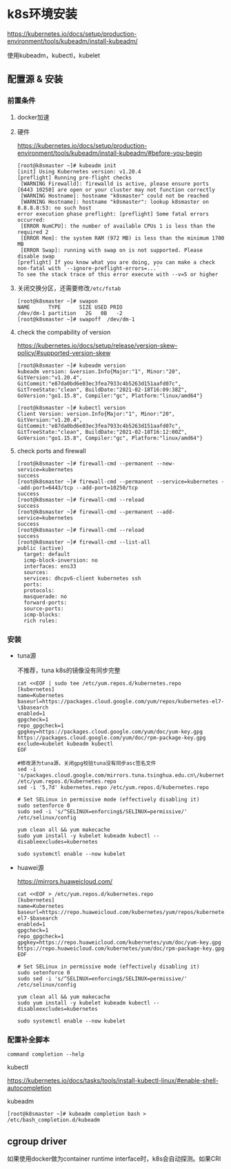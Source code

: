 # k8s环境安装

https://kubernetes.io/docs/setup/production-environment/tools/kubeadm/install-kubeadm/

使用kubeadm，kubectl，kubelet

## 配置源 & 安装

### 前置条件

1. docker加速

2. 硬件

   https://kubernetes.io/docs/setup/production-environment/tools/kubeadm/install-kubeadm/#before-you-begin

   ```
   [root@k8smaster ~]# kubeadm init
   [init] Using Kubernetes version: v1.20.4
   [preflight] Running pre-flight checks
   	[WARNING Firewalld]: firewalld is active, please ensure ports [6443 10250] are open or your cluster may not function correctly
   	[WARNING Hostname]: hostname "k8smaster" could not be reached
   	[WARNING Hostname]: hostname "k8smaster": lookup k8smaster on 8.8.8.8:53: no such host
   error execution phase preflight: [preflight] Some fatal errors occurred:
   	[ERROR NumCPU]: the number of available CPUs 1 is less than the required 2
   	[ERROR Mem]: the system RAM (972 MB) is less than the minimum 1700 MB
   	[ERROR Swap]: running with swap on is not supported. Please disable swap
   [preflight] If you know what you are doing, you can make a check non-fatal with `--ignore-preflight-errors=...`
   To see the stack trace of this error execute with --v=5 or higher
   ```

3. 关闭交换分区，还需要修改`/etc/fstab`

   ```
   [root@k8smaster ~]# swapon
   NAME      TYPE      SIZE USED PRIO
   /dev/dm-1 partition   2G   0B   -2
   [root@k8smaster ~]# swapoff  /dev/dm-1
   ```

4. check the compability of version

   https://kubernetes.io/docs/setup/release/version-skew-policy/#supported-version-skew

   ```
   [root@k8smaster ~]# kubeadm version
   kubeadm version: &version.Info{Major:"1", Minor:"20", GitVersion:"v1.20.4", GitCommit:"e87da0bd6e03ec3fea7933c4b5263d151aafd07c", GitTreeState:"clean", BuildDate:"2021-02-18T16:09:38Z", GoVersion:"go1.15.8", Compiler:"gc", Platform:"linux/amd64"}
   
   [root@k8smaster ~]# kubectl version 
   Client Version: version.Info{Major:"1", Minor:"20", GitVersion:"v1.20.4", GitCommit:"e87da0bd6e03ec3fea7933c4b5263d151aafd07c", GitTreeState:"clean", BuildDate:"2021-02-18T16:12:00Z", GoVersion:"go1.15.8", Compiler:"gc", Platform:"linux/amd64"}
   ```

5. check ports and firewall

   ```
   [root@k8smaster ~]# firewall-cmd --permanent --new-service=kubernetes
   success
   [root@k8smaster ~]# firewall-cmd --permanent --service=kubernetes --add-port=6443/tcp --add-port=10250/tcp
   success
   [root@k8smaster ~]# firewall-cmd --reload 
   success
   [root@k8smaster ~]# firewall-cmd --permanent --add-service=kubernetes 
   success
   [root@k8smaster ~]# firewall-cmd --reload 
   success
   [root@k8smaster ~]# firewall-cmd --list-all
   public (active)
     target: default
     icmp-block-inversion: no
     interfaces: ens33
     sources: 
     services: dhcpv6-client kubernetes ssh
     ports: 
     protocols: 
     masquerade: no
     forward-ports: 
     source-ports: 
     icmp-blocks: 
     rich rules: 
   ```

### 安装

- tuna源

  不推荐，tuna k8s的镜像没有同步完整

  ```
  cat <<EOF | sudo tee /etc/yum.repos.d/kubernetes.repo
  [kubernetes]
  name=Kubernetes
  baseurl=https://packages.cloud.google.com/yum/repos/kubernetes-el7-\$basearch
  enabled=1
  gpgcheck=1
  repo_gpgcheck=1
  gpgkey=https://packages.cloud.google.com/yum/doc/yum-key.gpg https://packages.cloud.google.com/yum/doc/rpm-package-key.gpg
  exclude=kubelet kubeadm kubectl
  EOF
  
  #修改源为tuna源，关闭gpg校验tuna没有同步asc签名文件
  sed -i 's/packages.cloud.google.com/mirrors.tuna.tsinghua.edu.cn\/kubernetes/' /etc/yum.repos.d/kubernetes.repo 
  sed -i '5,7d' kubernetes.repo /etc/yum.repos.d/kubernetes.repo 
  
  # Set SELinux in permissive mode (effectively disabling it)
  sudo setenforce 0
  sudo sed -i 's/^SELINUX=enforcing$/SELINUX=permissive/' /etc/selinux/config
  
  yum clean all && yum makecache
  sudo yum install -y kubelet kubeadm kubectl --disableexcludes=kubernetes
  
  sudo systemctl enable --now kubelet
  ```

- huawei源

  https://mirrors.huaweicloud.com/

  ```
  cat <<EOF > /etc/yum.repos.d/kubernetes.repo
  [kubernetes]
  name=Kubernetes
  baseurl=https://repo.huaweicloud.com/kubernetes/yum/repos/kubernetes-el7-$basearch
  enabled=1
  gpgcheck=1
  repo_gpgcheck=1
  gpgkey=https://repo.huaweicloud.com/kubernetes/yum/doc/yum-key.gpg https://repo.huaweicloud.com/kubernetes/yum/doc/rpm-package-key.gpg
  EOF
  
  # Set SELinux in permissive mode (effectively disabling it)
  sudo setenforce 0
  sudo sed -i 's/^SELINUX=enforcing$/SELINUX=permissive/' /etc/selinux/config
  
  yum clean all && yum makecache
  sudo yum install -y kubelet kubeadm kubectl --disableexcludes=kubernetes
  
  sudo systemctl enable --now kubelet
  ```

### 配置补全脚本

`command completion --help`

kubectl

https://kubernetes.io/docs/tasks/tools/install-kubectl-linux/#enable-shell-autocompletion

kubeadm

```
[root@k8smaster ~]# kubeadm completion bash > /etc/bash_completion.d/kubeadm
```

## cgroup driver

如果使用docker做为container runtime interface时，k8s会自动探测。如果CRI

















